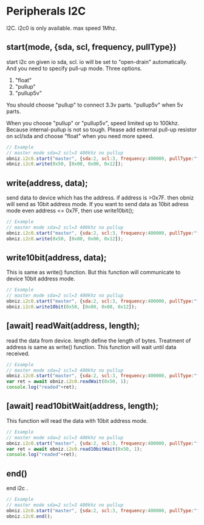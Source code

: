 # Peripherals I2C
I2C.
i2c0 is only available. max speed 1Mhz.

## start(mode, {sda, scl, frequency, pullType})
start i2c on given io sda, scl.
io will be set to "open-drain" automatically.
And you need to specify pull-up mode.
Three options.

1. "float"
2. "pullup"
3. "pullup5v"

You should choose "pullup" to connect 3.3v parts. "pullup5v" when 5v parts.

When you choose "pullup" or "pullup5v", speed limited up to 100khz. Because internal-pullup is not so tough.
Please add external pull-up resistor on scl/sda and choose "float" when you need more speed.

```Javascript
// Example
// master mode sda=2 scl=3 400khz no pullup
obniz.i2c0.start("master", {sda:2, scl:3, frequency:400000, pullType:"float"}); 
obniz.i2c0.write(0x50, [0x00, 0x00, 0x12]);
```
## write(address, data);

send data to device which has the address.
if address is >0x7F. then obniz will send as 10bit address mode.
If you want to send data as 10bit adress mode even address <= 0x7F, then use write10bit();

```Javascript
// Example
// master mode sda=2 scl=3 400khz no pullup
obniz.i2c0.start("master", {sda:2, scl:3, frequency:400000, pullType:"float"}); 
obniz.i2c0.write(0x50, [0x00, 0x00, 0x12]);
```
## write10bit(address, data);
This is same as write() function. But this function will communicate to device 10bit address mode.

```Javascript
// Example
// master mode sda=2 scl=3 400khz no pullup
obniz.i2c0.start("master", {sda:2, scl:3, frequency:400000, pullType:"float"}); 
obniz.i2c0.write10bit(0x50, [0x00, 0x00, 0x12]);
```
## [await] readWait(address, length);
read the data from device. length define the length of bytes. Treatment of address is same as write() function.
This function will wait until data received.

```Javascript
// Example
// master mode sda=2 scl=3 400khz no pullup
obniz.i2c0.start("master", {sda:2, scl:3, frequency:400000, pullType:"float"}); 
var ret = await obniz.i2c0.readWait(0x50, 1);
console.log("readed"+ret);
```
## [await] read10bitWait(address, length);
This function will read the data with 10bit address mode.

```Javascript
// Example
// master mode sda=2 scl=3 400khz no pullup
obniz.i2c0.start("master", {sda:2, scl:3, frequency:400000, pullType:"float"}); 
var ret = await obniz.i2c0.read10bitWait(0x50, 1);
console.log("readed"+ret);
```

## end()
end i2c .

```Javascript
// Example
// master mode sda=2 scl=3 400khz no pullup
obniz.i2c0.start("master", {sda:2, scl:3, frequency:400000, pullType:"float"}); 
obniz.i2c0.end();
```